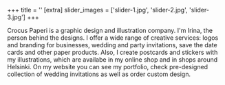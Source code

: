 +++
title = ''
[extra]
slider_images = ['slider-1.jpg', 'slider-2.jpg', 'slider-3.jpg']
+++

Crocus Paperi is a graphic design and illustration company. I'm Irina, the person behind the designs. I offer a wide range of creative services: logos and branding for businesses, wedding and party invitations, save the date cards and other paper products. Also, I create postcards and stickers with my illustrations, which are availabe in my online shop and in shops around Helsinki. On my website you can see my portfolio, check pre-designed collection of wedding invitations as well as order custom design.
